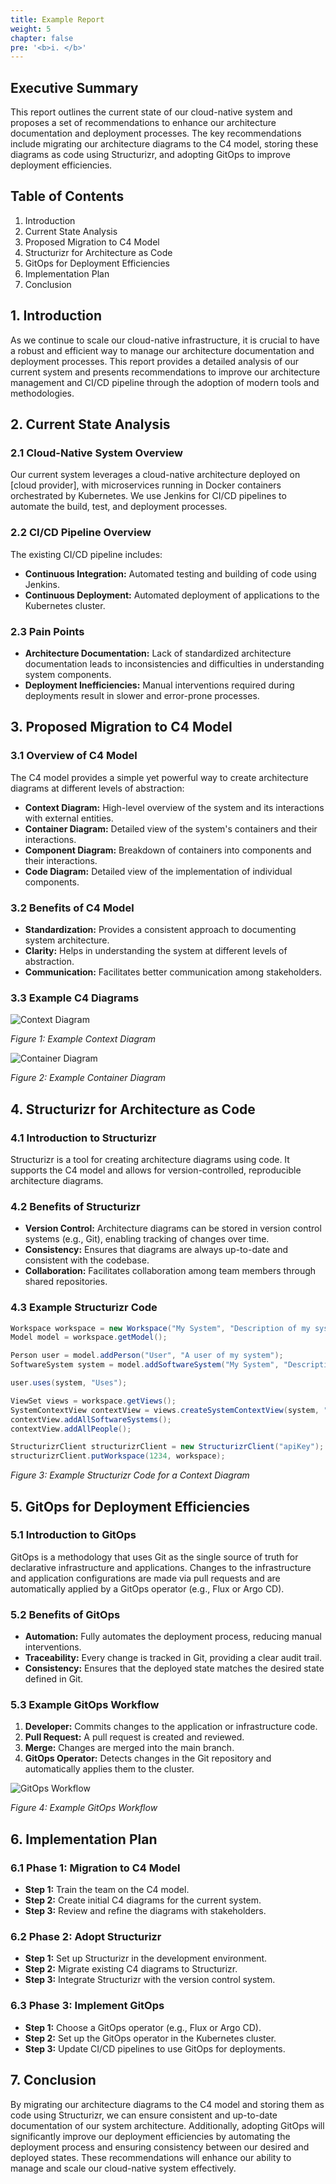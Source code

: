 ```yaml
---
title: Example Report
weight: 5
chapter: false
pre: '<b>i. </b>'
---
```


## Executive Summary

This report outlines the current state of our cloud-native system and proposes a set of recommendations to enhance our architecture documentation and deployment processes. The key recommendations include migrating our architecture diagrams to the C4 model, storing these diagrams as code using Structurizr, and adopting GitOps to improve deployment efficiencies.

## Table of Contents

1. Introduction
2. Current State Analysis
3. Proposed Migration to C4 Model
4. Structurizr for Architecture as Code
5. GitOps for Deployment Efficiencies
6. Implementation Plan
7. Conclusion

## 1. Introduction

As we continue to scale our cloud-native infrastructure, it is crucial to have a robust and efficient way to manage our architecture documentation and deployment processes. This report provides a detailed analysis of our current system and presents recommendations to improve our architecture management and CI/CD pipeline through the adoption of modern tools and methodologies.

## 2. Current State Analysis

### 2.1 Cloud-Native System Overview

Our current system leverages a cloud-native architecture deployed on [cloud provider], with microservices running in Docker containers orchestrated by Kubernetes. We use Jenkins for CI/CD pipelines to automate the build, test, and deployment processes.

### 2.2 CI/CD Pipeline Overview

The existing CI/CD pipeline includes:
- **Continuous Integration:** Automated testing and building of code using Jenkins.
- **Continuous Deployment:** Automated deployment of applications to the Kubernetes cluster.

### 2.3 Pain Points

- **Architecture Documentation:** Lack of standardized architecture documentation leads to inconsistencies and difficulties in understanding system components.
- **Deployment Inefficiencies:** Manual interventions required during deployments result in slower and error-prone processes.

## 3. Proposed Migration to C4 Model

### 3.1 Overview of C4 Model

The C4 model provides a simple yet powerful way to create architecture diagrams at different levels of abstraction:
- **Context Diagram:** High-level overview of the system and its interactions with external entities.
- **Container Diagram:** Detailed view of the system's containers and their interactions.
- **Component Diagram:** Breakdown of containers into components and their interactions.
- **Code Diagram:** Detailed view of the implementation of individual components.

### 3.2 Benefits of C4 Model

- **Standardization:** Provides a consistent approach to documenting system architecture.
- **Clarity:** Helps in understanding the system at different levels of abstraction.
- **Communication:** Facilitates better communication among stakeholders.

### 3.3 Example C4 Diagrams

![Context Diagram](images/c4-context.png)

*Figure 1: Example Context Diagram*

![Container Diagram](images/c4-container.png)

*Figure 2: Example Container Diagram*

## 4. Structurizr for Architecture as Code

### 4.1 Introduction to Structurizr

Structurizr is a tool for creating architecture diagrams using code. It supports the C4 model and allows for version-controlled, reproducible architecture diagrams.

### 4.2 Benefits of Structurizr

- **Version Control:** Architecture diagrams can be stored in version control systems (e.g., Git), enabling tracking of changes over time.
- **Consistency:** Ensures that diagrams are always up-to-date and consistent with the codebase.
- **Collaboration:** Facilitates collaboration among team members through shared repositories.

### 4.3 Example Structurizr Code

```java
Workspace workspace = new Workspace("My System", "Description of my system");
Model model = workspace.getModel();

Person user = model.addPerson("User", "A user of my system");
SoftwareSystem system = model.addSoftwareSystem("My System", "Description of my system");

user.uses(system, "Uses");

ViewSet views = workspace.getViews();
SystemContextView contextView = views.createSystemContextView(system, "SystemContext", "An example of a System Context diagram.");
contextView.addAllSoftwareSystems();
contextView.addAllPeople();

StructurizrClient structurizrClient = new StructurizrClient("apiKey");
structurizrClient.putWorkspace(1234, workspace);
```
*Figure 3: Example Structurizr Code for a Context Diagram*

## 5. GitOps for Deployment Efficiencies

### 5.1 Introduction to GitOps

GitOps is a methodology that uses Git as the single source of truth for declarative infrastructure and applications. Changes to the infrastructure and application configurations are made via pull requests and are automatically applied by a GitOps operator (e.g., Flux or Argo CD).

### 5.2 Benefits of GitOps

- **Automation:** Fully automates the deployment process, reducing manual interventions.
- **Traceability:** Every change is tracked in Git, providing a clear audit trail.
- **Consistency:** Ensures that the deployed state matches the desired state defined in Git.

### 5.3 Example GitOps Workflow

1. **Developer:** Commits changes to the application or infrastructure code.
2. **Pull Request:** A pull request is created and reviewed.
3. **Merge:** Changes are merged into the main branch.
4. **GitOps Operator:** Detects changes in the Git repository and automatically applies them to the cluster.

![GitOps Workflow](images/gitops-workflow.png)

*Figure 4: Example GitOps Workflow*

## 6. Implementation Plan

### 6.1 Phase 1: Migration to C4 Model

- **Step 1:** Train the team on the C4 model.
- **Step 2:** Create initial C4 diagrams for the current system.
- **Step 3:** Review and refine the diagrams with stakeholders.

### 6.2 Phase 2: Adopt Structurizr

- **Step 1:** Set up Structurizr in the development environment.
- **Step 2:** Migrate existing C4 diagrams to Structurizr.
- **Step 3:** Integrate Structurizr with the version control system.

### 6.3 Phase 3: Implement GitOps

- **Step 1:** Choose a GitOps operator (e.g., Flux or Argo CD).
- **Step 2:** Set up the GitOps operator in the Kubernetes cluster.
- **Step 3:** Update CI/CD pipelines to use GitOps for deployments.

## 7. Conclusion

By migrating our architecture diagrams to the C4 model and storing them as code using Structurizr, we can ensure consistent and up-to-date documentation of our system architecture. Additionally, adopting GitOps will significantly improve our deployment efficiencies by automating the deployment process and ensuring consistency between our desired and deployed states. These recommendations will enhance our ability to manage and scale our cloud-native system effectively.

